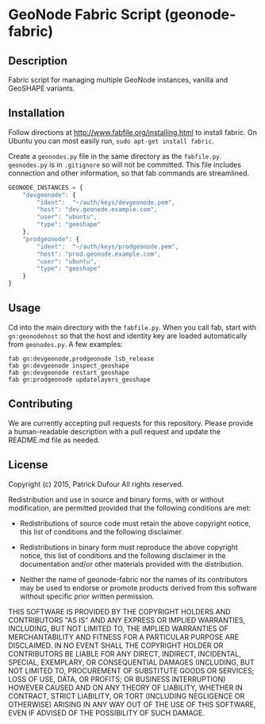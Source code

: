 GeoNode Fabric Script (geonode-fabric)
================

## Description

Fabric script for managing multiple GeoNode instances, vanilla and GeoSHAPE variants.

## Installation

Follow directions at http://www.fabfile.org/installing.html to install fabric.  On Ubuntu you can most easily run, `sudo apt-get install fabric`.

Create a `geonodes.py` file in the same directory as the `fabfile.py`.  `geonodes.py` is in `.gitignore` so will not be committed.  This file includes connection and other information, so that fab commands are streamlined.

```javascript
GEONODE_INSTANCES = {
    "devgeonode": {
        "ident":  "~/auth/keys/devgeonode.pem",
        "host": "dev.geonode.example.com",
        "user": "ubuntu",
        "type": "geoshape"
    },
    "prodgeonode": {
        "ident":  "~/auth/keys/prodgeonode.pem",
        "host": "prod.geonode.example.com",
        "user": "ubuntu",
        "type": "geoshape"
    }
}
```

## Usage

Cd into the main directory with the `fabfile.py`.  When you call fab, start with `gn:geonodehost` so that the host and identity key are loaded automatically from `geonodes.py`.  A few examples:

```
fab gn:devgeonode,prodgeonode lsb_release
fab gn:devgeonode inspect_geoshape
fab gn:devgeonode restart_geoshape
fab gn:prodgeonode updatelayers_geoshape
```

## Contributing

We are currently accepting pull requests for this repository. Please provide a human-readable description with a pull request and update the README.md file as needed.

## License

Copyright (c) 2015, Patrick Dufour
All rights reserved.

Redistribution and use in source and binary forms, with or without
modification, are permitted provided that the following conditions are met:

* Redistributions of source code must retain the above copyright notice, this
  list of conditions and the following disclaimer.

* Redistributions in binary form must reproduce the above copyright notice,
  this list of conditions and the following disclaimer in the documentation
  and/or other materials provided with the distribution.

* Neither the name of geonode-fabric nor the names of its
  contributors may be used to endorse or promote products derived from
  this software without specific prior written permission.

THIS SOFTWARE IS PROVIDED BY THE COPYRIGHT HOLDERS AND CONTRIBUTORS "AS IS"
AND ANY EXPRESS OR IMPLIED WARRANTIES, INCLUDING, BUT NOT LIMITED TO, THE
IMPLIED WARRANTIES OF MERCHANTABILITY AND FITNESS FOR A PARTICULAR PURPOSE ARE
DISCLAIMED. IN NO EVENT SHALL THE COPYRIGHT HOLDER OR CONTRIBUTORS BE LIABLE
FOR ANY DIRECT, INDIRECT, INCIDENTAL, SPECIAL, EXEMPLARY, OR CONSEQUENTIAL
DAMAGES (INCLUDING, BUT NOT LIMITED TO, PROCUREMENT OF SUBSTITUTE GOODS OR
SERVICES; LOSS OF USE, DATA, OR PROFITS; OR BUSINESS INTERRUPTION) HOWEVER
CAUSED AND ON ANY THEORY OF LIABILITY, WHETHER IN CONTRACT, STRICT LIABILITY,
OR TORT (INCLUDING NEGLIGENCE OR OTHERWISE) ARISING IN ANY WAY OUT OF THE USE
OF THIS SOFTWARE, EVEN IF ADVISED OF THE POSSIBILITY OF SUCH DAMAGE.
